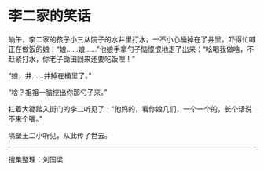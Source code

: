 # 李二家的笑话

晌午，李二家的孩子小三从院子的水井里打水，一不小心桶掉在了井里，吓得忙喊正在做饭的娘：“娘......娘......”他娘手拿勺子恼恨恨地走了出来：“吆喝我做啥，不赶紧打水，你老子锄田回来还要吃饭哩！”

“娘，井......井掉在桶里了。”

“啥？祖祖一脑挖出你那勺子来。”

扛着大锄踏入街门的李二听见了：“他妈的，看你娘几们，一个一个的，长个话说不来个嘴。”

隔壁王二小听见，从此传了世去。

---

搜集整理：刘国梁
